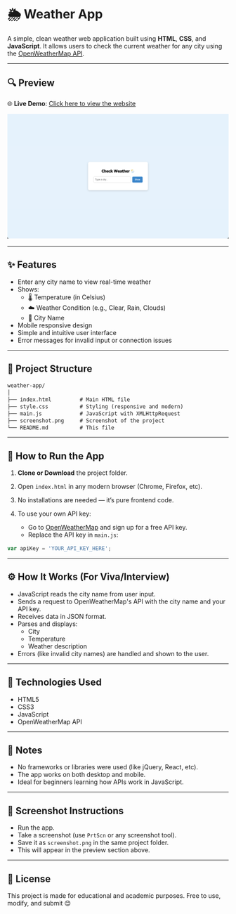 # 🌦️ Weather App

A simple, clean weather web application built using **HTML**, **CSS**, and **JavaScript**. It allows users to check the current weather for any city using the [OpenWeatherMap API](https://openweathermap.org/api).

---

## 🔍 Preview

🌐 **Live Demo**: [Click here to view the website](https://sky-cast-api.vercel.app/)

![Weather App Screenshot](screenshot.png)

---

## ✨ Features

- Enter any city name to view real-time weather
- Shows:
  - 🌡️ Temperature (in Celsius)
  - ☁️ Weather Condition (e.g., Clear, Rain, Clouds)
  - 📍 City Name
- Mobile responsive design
- Simple and intuitive user interface
- Error messages for invalid input or connection issues

---

## 📁 Project Structure

```
weather-app/
│
├── index.html         # Main HTML file
├── style.css          # Styling (responsive and modern)
├── main.js            # JavaScript with XMLHttpRequest
├── screenshot.png     # Screenshot of the project
└── README.md          # This file
```

---

## 🚀 How to Run the App

1. **Clone or Download** the project folder.

2. Open `index.html` in any modern browser (Chrome, Firefox, etc).

3. No installations are needed — it’s pure frontend code.

4. To use your own API key:
   - Go to [OpenWeatherMap](https://openweathermap.org/api) and sign up for a free API key.
   - Replace the API key in `main.js`:

```js
var apiKey = 'YOUR_API_KEY_HERE';
```

---

## ⚙️ How It Works (For Viva/Interview)

- JavaScript reads the city name from user input.
- Sends a request to OpenWeatherMap's API with the city name and your API key.
- Receives data in JSON format.
- Parses and displays:
  - City
  - Temperature
  - Weather description
- Errors (like invalid city names) are handled and shown to the user.

---

## 🧰 Technologies Used

- HTML5  
- CSS3
- JavaScript
- OpenWeatherMap API

---

## 📝 Notes

- No frameworks or libraries were used (like jQuery, React, etc).
- The app works on both desktop and mobile.
- Ideal for beginners learning how APIs work in JavaScript.

---

## 📸 Screenshot Instructions

- Run the app.
- Take a screenshot (use `PrtScn` or any screenshot tool).
- Save it as `screenshot.png` in the same project folder.
- This will appear in the preview section above.

---

## 📃 License

This project is made for educational and academic purposes. Free to use, modify, and submit 😊
